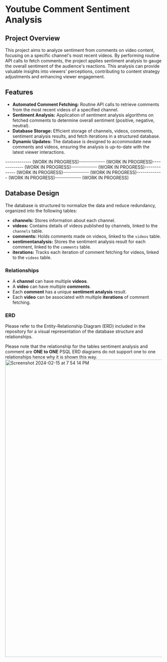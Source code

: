 # Youtube Comment Sentiment Analysis

## Project Overview

This project aims to analyze sentiment from comments on video content, focusing on a specific channel's most recent videos. By performing routine API calls to fetch comments, the project applies sentiment analysis to gauge the overall sentiment of the audience's reactions. This analysis can provide valuable insights into viewers' perceptions, contributing to content strategy adjustments and enhancing viewer engagement.

## Features

- **Automated Comment Fetching:** Routine API calls to retrieve comments from the most recent videos of a specified channel.
- **Sentiment Analysis:** Application of sentiment analysis algorithms on fetched comments to determine overall sentiment (positive, negative, neutral).
- **Database Storage:** Efficient storage of channels, videos, comments, sentiment analysis results, and fetch iterations in a structured database.
- **Dynamic Updates:** The database is designed to accommodate new comments and videos, ensuring the analysis is up-to-date with the latest viewer interactions.

------------- (WORK IN PROGRESS)------------- (WORK IN PROGRESS)------------- (WORK IN PROGRESS)------------- (WORK IN PROGRESS)------------- (WORK IN PROGRESS)------------- (WORK IN PROGRESS)------------- (WORK IN PROGRESS)------------- (WORK IN PROGRESS)
## Database Design 

The database is structured to normalize the data and reduce redundancy, organized into the following tables:

- **channels:** Stores information about each channel.
- **videos:** Contains details of videos published by channels, linked to the `channels` table.
- **comments:** Holds comments made on videos, linked to the `videos` table.
- **sentimentanalysis:** Stores the sentiment analysis result for each comment, linked to the `comments` table.
- **iterations:** Tracks each iteration of comment fetching for videos, linked to the `videos` table.

### Relationships

- A **channel** can have multiple **videos**.
- A **video** can have multiple **comments**.
- Each **comment** has a unique **sentiment analysis** result.
- Each **video** can be associated with multiple **iterations** of comment fetching.

### ERD

Please refer to the Entity-Relationship Diagram (ERD) included in the repository for a visual representation of the database structure and relationships.

Please note that the relationship for the tables sentiment analysis and comment are **ONE to ONE** PSQL ERD diagrams do not support one to one relationships hence why it is shown this way.
<img width="954" alt="Screenshot 2024-02-15 at 7 54 14 PM" src="https://github.com/way213/Youtube-Comment-Analysis/assets/108505154/826290c7-4548-4e60-8f61-717194db24be">

